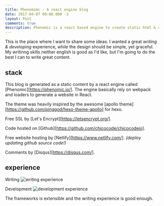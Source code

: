 ```yaml
---
title: Phenomimc - A react engine blog
date: 2017-04-07 00:00.000 -3
layout: Post
comments: true
description: Phenomic is a react based engine to create static html & css content. Basically rely on webpack and loaders to generate a website in React. Other tools that integrate the stack are Let's encrypt, github, netlify and disqus
---
```


This is the place where I want to share some ideas. I wanted a great _writing & developing_ experience, while the design should be simple, yet graceful. My writinng skills neither english is good as I'd like, but I'm going to do the best I can to write great content.

## stack 

This blog is generated as a static content by a react engine called [Phenomic][https://phenomic.io/]. The engine basically rely on webpack and loaders to generate a website in React.

The theme was heavily inspired by the awesome [apollo theme][https://github.com/pinggod/hexo-theme-apollo] for hexo.

Free SSL by [Let's Encrypt][https://letsencrypt.org/].

Code hosted on [Github][https://github.com/chicocode/chicocodeio].

Free website hosting by [Netlify][https://www.netlify.com/]. _(deploy updating github source code!)_

Comments by [Disqus][https://disqus.com/].

## experience

Writing
![writing experience](/assets/write.gif)

Development
![development experience](/assets/dev.gif)

The frameworks is extensible and the writing experience is good enough.